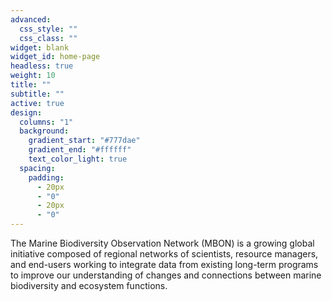 ```yaml
---
advanced:
  css_style: ""
  css_class: ""
widget: blank
widget_id: home-page
headless: true
weight: 10
title: ""
subtitle: ""
active: true
design:
  columns: "1"
  background:
    gradient_start: "#777dae"
    gradient_end: "#ffffff"
    text_color_light: true
  spacing:
    padding:
      - 20px
      - "0"
      - 20px
      - "0"
---
```

The Marine Biodiversity Observation Network (MBON) is a growing global initiative composed of regional networks of scientists, resource managers, and end-users working to integrate data from existing long-term programs to improve our understanding of changes and connections between marine biodiversity and ecosystem functions.

![]()